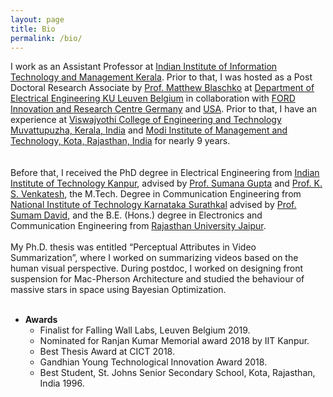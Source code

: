```yaml
---
layout: page
title: Bio
permalink: /bio/
---
```


I work as an Assistant Professor at [Indian Institute of Information Technology and Management Kerala](https://www.iiitmk.ac.in/). Prior to that, I was hosted as a Post Doctoral Research Associate by [Prof. Matthew Blaschko](https://homes.esat.kuleuven.be/~mblaschk/)  at [Department of Electrical Engineering KU Leuven Belgium](https://www.esat.kuleuven.be/psi) in collaboration with [FORD Innovation and Research Centre Germany](https://www.ford.de/) and [USA](https://www.ford.com/). Prior to that, I have an experience at [Viswajyothi College of Engineering and Technology Muvattupuzha, Kerala, India](https://vjcet.org/#/) and [Modi Institute of Management and Technology, Kota, Rajasthan, India](http://www.modiedukota.org/) for nearly 9 years.  
<br/><br/>
Before that, I received the PhD degree in Electrical Engineering from [Indian Institute of Technology Kanpur](https://iitk.ac.in/), advised by [Prof. Sumana Gupta](http://www.iitk.ac.in/ee/people/fac-pages/sumana.shtml) and [Prof. K. S. Venkatesh](http://home.iitk.ac.in/~venkats/), the M.Tech. Degree in Communication Engineering from [National Institute of Technology Karnataka Surathkal](https://www.nitk.ac.in/) advised by [Prof. Sumam David](https://sumam.nitk.ac.in/), and the B.E. (Hons.) degree in Electronics and Communication Engineering from [Rajasthan University Jaipur](https://www.uniraj.ac.in/).
<br/><br/>
My Ph.D. thesis was entitled “Perceptual Attributes in Video Summarization”, where I worked on summarizing videos based on the human visual perspective. During postdoc, I worked on designing front suspension for Mac-Pherson Architecture and studied the behaviour of massive stars in space using Bayesian Optimization. 
<br/><br/>
* **Awards**
  <br/>
  * Finalist for Falling Wall Labs, Leuven Belgium 2019.
  * Nominated for Ranjan Kumar Memorial award 2018 by IIT Kanpur.
  * Best Thesis Award at CICT 2018.
   * Gandhian Young Technological Innovation Award 2018.
   * Best Student, St. Johns Senior Secondary School, Kota, Rajasthan, India 1996.
